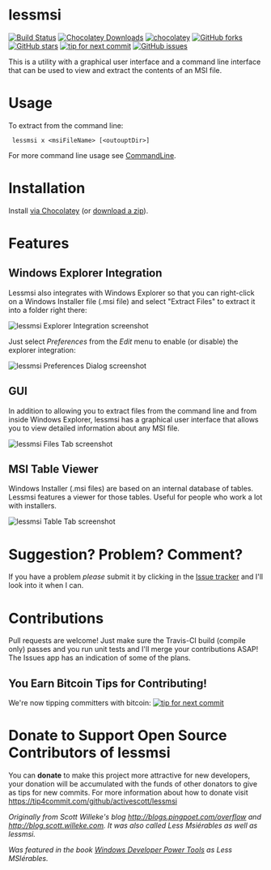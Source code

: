 # lessmsi #
[![Build Status](https://ci.appveyor.com/api/projects/status/github/activescott/lessmsi?branch=master&svg=true)](https://ci.appveyor.com/project/activescott/lessmsi) 
[![Chocolatey Downloads](https://img.shields.io/chocolatey/dt/lessmsi.svg?style=popout)](https://chocolatey.org/packages/lessmsi) 
[![chocolatey](https://img.shields.io/chocolatey/v/lessmsi.svg?maxAge=2592000)](https://chocolatey.org/packages/lessmsi)
[![GitHub forks](https://img.shields.io/github/forks/activescott/lessmsi.svg)](https://github.com/activescott/lessmsi/network)
[![GitHub stars](https://img.shields.io/github/stars/activescott/lessmsi.svg)](https://github.com/activescott/lessmsi/stargazers)
[![tip for next commit](https://tip4commit.com/projects/316.svg)](https://tip4commit.com/projects/316) 
[![GitHub issues](https://img.shields.io/github/issues/activescott/lessmsi.svg)](https://github.com/activescott/lessmsi/issues)

This is a utility with a graphical user interface and a command line interface that can be used to view and extract the contents of an MSI file. 

# Usage #
To extract from the command line:

     lessmsi x <msiFileName> [<outouptDir>]

For more command line usage see [CommandLine](https://github.com/activescott/lessmsi/wiki/Command-Line).

# Installation #
Install [via Chocolatey](https://chocolatey.org/packages/lessmsi) (or [download a zip](https://github.com/activescott/lessmsi/releases/latest)).

# Features #
## Windows Explorer Integration ##
Lessmsi also integrates with Windows Explorer so that you can right-click on a Windows Installer file (.msi file) and select "Extract Files" to extract it into a folder right there:

![lessmsi Explorer Integration screenshot](https://raw.github.com/activescott/lessmsi/master/misc/screenshot-explorerintegration.png)

Just select _Preferences_ from the _Edit_ menu to enable (or disable) the explorer integration:

![lessmsi Preferences Dialog screenshot](https://raw.github.com/activescott/lessmsi/master/misc/screenshot-preferences.png)


## GUI ##
In addition to allowing you to extract files from the command line and from inside Windows Explorer, lessmsi has a graphical user interface that allows you to view detailed information about any MSI file. 

![lessmsi Files Tab screenshot](https://raw.github.com/activescott/lessmsi/master/misc/screenshot-filestab.png)


## MSI Table Viewer ##
Windows Installer (.msi files) are based on an internal database of tables. Lessmsi features a viewer for those tables. Useful for people who work a lot with installers.

![lessmsi Table Tab screenshot](https://raw.github.com/activescott/lessmsi/master/misc/screenshot-tabletab.png)

# Suggestion? Problem? Comment? #
If you have a problem *please* submit it by clicking in the [Issue tracker](https://github.com/activescott/lessmsi/issues) and I'll look into it when I can.

# Contributions #
Pull requests are welcome! Just make sure the Travis-CI build (compile only) passes and you run unit tests and I'll merge your contributions ASAP! The Issues app has an indication of some of the plans.

## You Earn Bitcoin Tips for Contributing! ##
We're now tipping committers with bitcoin: [![tip for next commit](http://tip4commit.com/projects/316.svg)](http://tip4commit.com/projects/316)


# Donate to Support Open Source Contributors of lessmsi #
You can **donate** to make this project more attractive for new developers, your donation will be accumulated with the funds of other donators to give as tips for new commits. For more information about how to donate visit https://tip4commit.com/github/activescott/lessmsi


*Originally from Scott Willeke's blog http://blogs.pingpoet.com/overflow and http://blog.scott.willeke.com. 
It was also called Less Msiérables as well as lessmsi.*

*Was featured in the book [Windows Developer Power Tools](https://www.oreilly.com/library/view/windows-developer-power/0596527543/) as Less MSIérables.*